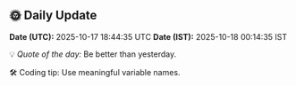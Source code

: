 ## 🌞 Daily Update

**Date (UTC):** 2025-10-17 18:44:35 UTC
**Date (IST):** 2025-10-18 00:14:35 IST

💡 *Quote of the day:* Be better than yesterday.

🛠️ Coding tip: Use meaningful variable names.
